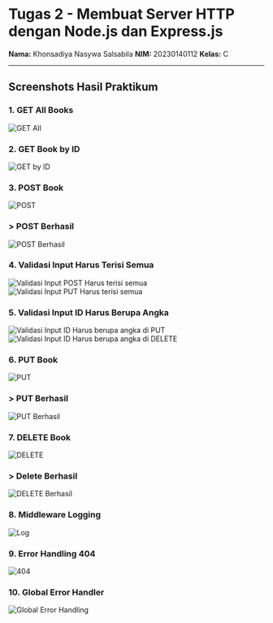 # Tugas 2 - Membuat Server HTTP dengan Node.js dan Express.js

**Nama:** Khonsadiya Nasywa Salsabila
**NIM:** 20230140112 
**Kelas:** C 


---

## Screenshots Hasil Praktikum

### 1. GET All Books
![GET All](screenshoots/GetAll.png)

### 2. GET Book by ID
![GET by ID](screenshoots/GetByID.png)

### 3. POST Book
![POST](screenshoots/Post.png)
### > POST Berhasil
![POST Berhasil](screenshoots/PostBerhasil.png)

### 4. Validasi Input Harus Terisi Semua
![Validasi Input POST Harus terisi semua](screenshoots/ValidasiInput.png)
![Validasi Input PUT Harus terisi semua](screenshoots/ValidasiInputPut.png)

### 5. Validasi Input ID Harus Berupa Angka
![Validasi Input ID Harus berupa angka di PUT](screenshoots/ValidasiInputID.png)
![Validasi Input ID Harus berupa angka di DELETE](screenshoots/ValidasiIDDelete.png)

### 6. PUT Book
![PUT](screenshoots/PUT.png)
### > PUT Berhasil
![PUT Berhasil](screenshoots/PutBerhasil.png)

### 7. DELETE Book
![DELETE](screenshoots/Delete.png)
### > Delete Berhasil
![DELETE Berhasil](screenshoots/DeleteBerhasil.png)

### 8. Middleware Logging
![Log](screenshoots/Log.png)

### 9. Error Handling 404
![404](screenshoots/404NotFound.png)

### 10. Global Error Handler
![Global Error Handling](screenshoots/GlobalErrorHandler.png)

